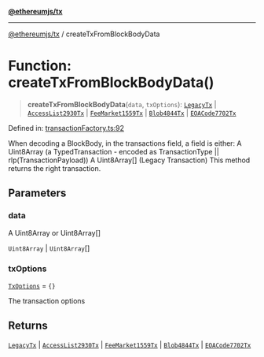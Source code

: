 [**@ethereumjs/tx**](../README.md)

***

[@ethereumjs/tx](../README.md) / createTxFromBlockBodyData

# Function: createTxFromBlockBodyData()

> **createTxFromBlockBodyData**(`data`, `txOptions`): [`LegacyTx`](../classes/LegacyTx.md) \| [`AccessList2930Tx`](../classes/AccessList2930Tx.md) \| [`FeeMarket1559Tx`](../classes/FeeMarket1559Tx.md) \| [`Blob4844Tx`](../classes/Blob4844Tx.md) \| [`EOACode7702Tx`](../classes/EOACode7702Tx.md)

Defined in: [transactionFactory.ts:92](https://github.com/Dargon789/ethereumjs-monorepo/blob/master/packages/tx/src/transactionFactory.ts#L92)

When decoding a BlockBody, in the transactions field, a field is either:
A Uint8Array (a TypedTransaction - encoded as TransactionType || rlp(TransactionPayload))
A Uint8Array[] (Legacy Transaction)
This method returns the right transaction.

## Parameters

### data

A Uint8Array or Uint8Array[]

`Uint8Array` | `Uint8Array`[]

### txOptions

[`TxOptions`](../interfaces/TxOptions.md) = `{}`

The transaction options

## Returns

[`LegacyTx`](../classes/LegacyTx.md) \| [`AccessList2930Tx`](../classes/AccessList2930Tx.md) \| [`FeeMarket1559Tx`](../classes/FeeMarket1559Tx.md) \| [`Blob4844Tx`](../classes/Blob4844Tx.md) \| [`EOACode7702Tx`](../classes/EOACode7702Tx.md)
